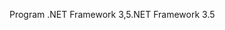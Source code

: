 <span data-ttu-id="f7194-101">Program .NET Framework 3,5</span><span class="sxs-lookup"><span data-stu-id="f7194-101">.NET Framework 3.5</span></span>